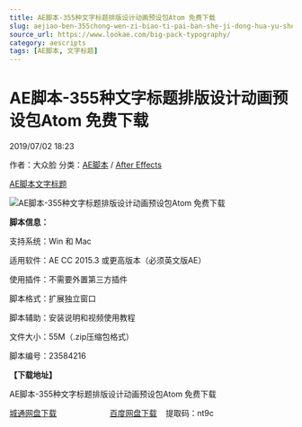 ```yaml
---
title: AE脚本-355种文字标题排版设计动画预设包Atom 免费下载
slug: aejiao-ben-355chong-wen-zi-biao-ti-pai-ban-she-ji-dong-hua-yu-she-bao-atom-mian-fei-xia-zai
source_url: https://www.lookae.com/big-pack-typography/
category: aescripts
tags: [AE脚本, 文字标题]
---
```

# AE脚本-355种文字标题排版设计动画预设包Atom 免费下载

2019/07/02 18:23

作者：大众脸
分类：[AE脚本](https://www.lookae.com/after-effects/aescripts/) / [After Effects](https://www.lookae.com/after-effects/)

[AE脚本](https://www.lookae.com/tag/ae%e8%84%9a%e6%9c%ac/)[文字标题](https://www.lookae.com/tag/%e6%96%87%e5%ad%97%e6%a0%87%e9%a2%98/)

![AE脚本-355种文字标题排版设计动画预设包Atom 免费下载](https://www.lookae.com/wp-content/uploads/2019/07/Big-Pack-of-Typography.jpg "AE脚本-355种文字标题排版设计动画预设包Atom 免费下载-LookAE.com")

**脚本信息：**

支持系统：Win 和 Mac

适用软件：AE CC 2015.3 或更高版本（必须英文版AE）

使用插件：不需要外置第三方插件

脚本格式：扩展独立窗口

脚本辅助：安装说明和视频使用教程

文件大小：55M（.zip压缩包格式）

脚本编号：23584216

**【下载地址】**

AE脚本-355种文字标题排版设计动画预设包Atom 免费下载

[城通网盘下载](https://lookae.ctfile.com/fs/680462-385553349)                        [百度网盘下载](https://pan.baidu.com/s/1Q7zHJHTHvLIDh8XM1pVLMw)    提取码：nt9c
